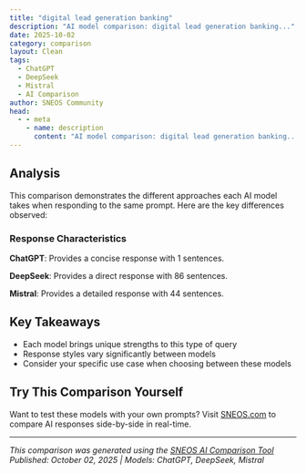 ```yaml
---
title: "digital lead generation banking"
description: "AI model comparison: digital lead generation banking..."
date: 2025-10-02
category: comparison
layout: Clean
tags:
  - ChatGPT
  - DeepSeek
  - Mistral
  - AI Comparison
author: SNEOS Community
head:
  - - meta
    - name: description
      content: "AI model comparison: digital lead generation banking..."
---
```


<ChatComparison
  title="digital lead generation banking"
  prompt="digital lead generation banking"
  :responses='{
    "ChatGPT": "Error calling OpenAI API.",
    "DeepSeek": "Of course. This is a fantastic and highly relevant topic. **Digital Lead Generation in Banking** is the systematic process of attracting and capturing potential customers for banking products and services through online channels.\n\nThe old model of waiting for customers to walk into a branch is largely obsolete. Today, you need to meet them where they are: online.\n\nHere is a comprehensive guide to digital lead generation for banks, broken down into strategy, channels, and execution.\n\n---\n\n### The Core Strategy: The Digital Lead Generation Funnel\n\nThink of your lead generation efforts as a funnel. The goal is to move a stranger from awareness to a qualified lead.\n\n1.  **Top of Funnel (TOFU): Awareness \u0026 Attraction**\n    *   **Goal:** Attract a broad audience with valuable content.\n    *   **Focus:** Educational content, brand building, solving general problems.\n    *   **Lead Type:** \u0022Cold\u0022 leads. They are not yet ready to buy.\n\n2.  **Middle of Funnel (MOFU): Consideration \u0026 Nurturing**\n    *   **Goal:** Capture contact information and build a relationship.\n    *   **Focus:** Gated, higher-value content that addresses specific pain points.\n    *   **Lead Type:** \u0022Warm\u0022 leads. They are interested in a solution.\n\n3.  **Bottom of Funnel (BOFU): Conversion \u0026 Action**\n    *   **Goal:** Convert the lead into a customer.\n    *   **Focus:** Direct calls-to-action (CTAs), demos, and application forms.\n    *   **Lead Type:** \u0022Hot\u0022 leads. They are ready to take action.\n\n---\n\n### Key Digital Channels \u0026 Tactics\n\nHere\u2019s how to implement the funnel across different digital channels.\n\n#### 1. Content Marketing \u0026 SEO (The Foundation)\nThis is about creating valuable content that answers your audience\u0027s questions and ranks high on Google.\n\n*   **TOFU:** Blog posts on topics like:\n    *   \u0022How to Improve Your Credit Score\u0022\n    *   \u0022First-Time Home Buyer\u0027s Guide\u0022\n    *   \u00225 Ways to Save for Your Child\u0027s Education\u0022\n*   **MOFU:** Gated content in exchange for an email address:\n    *   **Lead Magnets:** eBooks (\u0022The Ultimate Guide to Debt Consolidation\u0022), detailed checklists, webinars.\n    *   **Tools:** Interactive calculators (mortgage, loan payment, savings).\n*   **BOFU:** Product-specific pages with clear CTAs: \u0022Apply for a Personal Loan Now\u0022 or \u0022Open a High-Yield Savings Account.\u0022\n\n#### 2. Search Engine Marketing (SEM / PPC)\nInstant visibility for high-intent search queries.\n\n*   **Google Ads:** Bid on keywords like:\n    *   \u0022best business loan rates\u0022\n    *   \u0022refinance my mortgage\u0022\n    *   \u0022open a checking account online\u0022\n*   **Remarketing:** Show ads to people who have visited your website but didn\u0027t convert. This is incredibly powerful for nurturing.\n\n#### 3. Social Media Marketing\nBuild brand presence and target specific demographics.\n\n*   **LinkedIn:** Ideal for **Business Banking** and **Wealth Management**. Share thought leadership content, target employees of specific companies or industries.\n*   **Facebook/Instagram:** Great for **Retail Banking** (checking/savings accounts, credit cards, personal loans). Use detailed demographic and interest-based targeting (e.g., targeting newly engaged couples for mortgage or joint account leads).\n*   **YouTube:** Create video content explaining complex products, customer testimonials, or \u0022how-to\u0022 guides for online banking.\n\n#### 4. Email Marketing\nThe workhorse for lead nurturing.\n\n*   **Welcome Series:** For new subscribers from your lead magnets.\n*   **Nurture Sequences:** Educate leads about your products over time, building trust.\n*   **Promotional Campaigns:** Announce new products, special rates, or limited-time offers.\n\n#### 5. Website \u0026 Landing Page Optimization\nYour website is your most important digital branch.\n\n*   **Clear CTAs:** Every page should have a purpose and a clear next step.\n*   **Dedicated Landing Pages:** Don\u0027t send PPC traffic to your homepage. Create specific, uncluttered pages for each campaign (e.g., a page solely for a \u00221.99% APR Auto Loan\u0022 offer).\n*   **Chatbots \u0026 Live Chat:** Capture leads instantly by answering questions and offering to have a banker contact them.\n\n#### 6. Partnerships \u0026 Affiliate Marketing\nLeverage existing audiences.\n\n*   Partner with real estate agents, accountants, or financial advisors who can refer clients to you for mortgages, business accounts, or investment services.\n*   Work with financial comparison websites (like NerdWallet or Bankrate) to get listed in their product comparisons.\n\n---\n\n### Banking-Specific Lead Generation Ideas\n\n| Product/Service | TOFU Tactic | MOFU Tactic (Lead Capture) | BOFU Tactic (Conversion) |\n| :--- | :--- | :--- | :--- |\n| **Mortgages** | Blog: \u0022Fixed vs. Variable Rate Mortgages\u0022 | **Tool:** Mortgage Affordability Calculator | \u0022Get Pre-Approved\u0022 Form |\n| **Business Loans** | LinkedIn Article: \u0022Signs Your Business is Ready to Scale\u0022 | **eBook:** \u0022The 2024 Guide to SBA Loans\u0022 | \u0022Speak to a Business Banker\u0022 CTA |\n| **Wealth Management** | Webinar: \u0022Market Outlook for Q4\u0022 | **Tool:** Retirement Savings Calculator | \u0022Schedule a Free Portfolio Review\u0022 |\n| **Credit Cards** | Instagram Reel: \u0022Maximizing Travel Rewards\u0022 | Quiz: \u0022Which Credit Card is Right for Your Lifestyle?\u0022 | \u0022Apply Now\u0022 with a clear benefits list |\n| **Personal Loans** | Blog: \u0022Debt Consolidation vs. Balance Transfer\u0022 | **Comparison Guide:** \u0022Personal Loan vs. Using Savings\u0022 | \u0022Check Your Rate in 5 Minutes\u0022 (soft pull) |\n\n---\n\n### Essential Technology Stack (The Tools You Need)\n\n*   **Customer Relationship Management (CRM):** **HubSpot, Salesforce.** The central database for all your leads.\n*   **Marketing Automation:** To send automated email sequences based on user behavior.\n*   **Analytics Platform:** **Google Analytics** to track website behavior and conversion paths.\n*   **SEO Tool:** **Ahrefs or Semrush** for keyword research and tracking rankings.\n*   **Advertising Platforms:** **Google Ads, LinkedIn Campaign Manager, Meta Ads Manager.**\n\n### Measuring Success: Key Performance Indicators (KPIs)\n\n*   **Top of Funnel:** Website Traffic, Organic Search Ranking, Social Media Reach.\n*   **Middle of Funnel:** Lead Conversion Rate, Cost Per Lead (CPL), Email List Growth.\n*   **Bottom of Funnel:** Cost Per Acquisition (CPA), Application Start/Completion Rate, Lead-to-Customer Conversion Rate.\n\n### Critical Considerations for Banking\n\n*   **Trust \u0026 Security:** Your digital presence must scream security and trust. Use SSL certificates, clear privacy policies, and professional design.\n*   **Compliance \u0026 Regulation:** **This is non-negotiable.** All marketing materials, especially for specific products (like mortgages in the US), must comply with regulations (e.g., ADA, GLBA, Reg Z). Your legal/compliance team must be involved from the start.\n*   **Data Privacy:** Be transparent about how you collect and use data, following GDPR, CCPA, and other relevant laws.\n*   **Personalization:** Use the data you have (responsibly) to personalize messages. \u0022We see you\u0027re interested in a mortgage. Here\u0027s a calculator for your area.\u0022\n\n**Conclusion:**\n\nDigital lead generation for banking is a shift from a reactive to a proactive growth model. By creating valuable content, leveraging targeted advertising, and nurturing leads through a structured funnel, banks can efficiently find and convert their next generation of customers in the digital space.",
    "Mistral": "Digital lead generation in banking involves leveraging online channels and technologies to attract and capture potential customers who are interested in banking products and services. Here are some strategies and tactics to effectively generate leads in the digital space for banks:\n\n### 1. **Search Engine Optimization (SEO)**\n   - **Keyword Research:** Identify relevant keywords and phrases that potential customers use when searching for banking services.\n   - **Content Creation:** Develop high-quality, informative content that addresses common banking queries and concerns.\n   - **On-Page Optimization:** Ensure your website is optimized for search engines with proper meta tags, headers, and internal linking.\n   - **Local SEO:** Optimize for local search to attract customers in specific geographic areas.\n\n### 2. **Pay-Per-Click (PPC) Advertising**\n   - **Google Ads:** Run targeted PPC campaigns to reach potential customers searching for banking services.\n   - **Retargeting:** Use retargeting ads to reach visitors who have previously shown interest in your banking services but did not convert.\n   - **Social Media Ads:** Utilize platforms like Facebook, LinkedIn, and Instagram to target specific demographics and interests.\n\n### 3. **Content Marketing**\n   - **Blogs and Articles:** Publish regular blog posts and articles on financial topics, banking trends, and customer success stories.\n   - **E-books and Whitepapers:** Offer in-depth guides and whitepapers that provide valuable insights and solutions to common banking problems.\n   - **Webinars and Videos:** Host webinars and create video content to educate and engage potential customers.\n\n### 4. **Social Media Marketing**\n   - **Engagement:** Regularly post updates, tips, and news on social media platforms to keep your audience engaged.\n   - **Interaction:** Respond to comments and messages promptly to build trust and rapport.\n   - **Influencer Partnerships:** Collaborate with financial influencers to reach a broader audience.\n\n### 5. **Email Marketing**\n   - **Newsletters:** Send regular newsletters with updates, promotions, and educational content.\n   - **Drip Campaigns:** Use automated email sequences to nurture leads through the sales funnel.\n   - **Segmentation:** Segment your email list based on demographics, interests, and behaviors to deliver personalized content.\n\n### 6. **Landing Pages and Forms**\n   - **Optimized Landing Pages:** Create dedicated landing pages for specific campaigns and offers to capture leads effectively.\n   - **Lead Magnets:** Offer free resources like e-books, checklists, or calculators in exchange for contact information.\n   - **A/B Testing:** Continuously test different versions of landing pages and forms to improve conversion rates.\n\n### 7. **Webinars and Online Events**\n   - **Educational Webinars:** Host webinars on topics like financial planning, investment strategies, and mortgage options.\n   - **Q\u0026A Sessions:** Conduct live Q\u0026A sessions to address customer queries and concerns.\n   - **Virtual Conferences:** Participate in or host virtual conferences to reach a larger audience.\n\n### 8. **Mobile Optimization**\n   - **Responsive Design:** Ensure your website and landing pages are mobile-friendly.\n   - **Mobile Apps:** Develop a user-friendly mobile app for banking services and promotions.\n   - **SMS Marketing:** Use SMS campaigns to reach potential customers with timely offers and updates.\n\n### 9. **Customer Reviews and Testimonials**\n   - **Review Platforms:** Encourage satisfied customers to leave reviews on platforms like Google, Yelp, and Trustpilot.\n   - **Testimonials:** Feature customer testimonials on your website and marketing materials to build credibility.\n\n### 10. **Analytics and Reporting**\n   - **Tracking:** Use tools like Google Analytics to track website traffic, user behavior, and conversion rates.\n   - **ROI Analysis:** Regularly analyze the return on investment (ROI) of your digital marketing efforts to optimize your strategies.\n\n### 11. **Partnerships and Referrals**\n   - **Strategic Partnerships:** Partner with complementary businesses to cross-promote each other\u0027s services.\n   - **Referral Programs:** Implement referral programs to incentivize existing customers to refer new leads.\n\nBy implementing these strategies, banks can effectively generate leads in the digital space, build a strong online presence, and ultimately convert more prospects into loyal customers."
  }'
  published-date="14:37"
/>

## Analysis

This comparison demonstrates the different approaches each AI model takes when responding to the same prompt. Here are the key differences observed:

### Response Characteristics

**ChatGPT**: Provides a concise response with 1 sentences. 

**DeepSeek**: Provides a direct response with 86 sentences. 

**Mistral**: Provides a detailed response with 44 sentences. 

## Key Takeaways

- Each model brings unique strengths to this type of query
- Response styles vary significantly between models
- Consider your specific use case when choosing between these models

## Try This Comparison Yourself

Want to test these models with your own prompts? Visit [SNEOS.com](https://sneos.com) to compare AI responses side-by-side in real-time.

---

*This comparison was generated using the [SNEOS AI Comparison Tool](https://sneos.com)*
*Published: October 02, 2025 | Models: ChatGPT, DeepSeek, Mistral*
